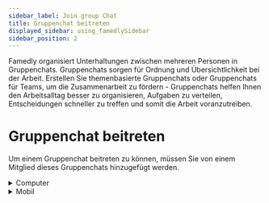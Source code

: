 ```yaml
---
sidebar_label: Join group Chat
title: Gruppenchat beitreten
displayed_sidebar: using_famedlySidebar
sidebar_position: 2
---
```


Famedly organisiert Unterhaltungen zwischen mehreren Personen in Gruppenchats. Gruppenchats sorgen für Ordnung und Übersichtlichkeit bei der Arbeit. Erstellen Sie themenbasierte Gruppenchats oder Gruppenchats für Teams, um die Zusammenarbeit zu fördern - Gruppenchats helfen Ihnen den Arbeitsalltag besser zu organisieren, Aufgaben zu verteilen, Entscheidungen schneller zu treffen und somit die Arbeit voranzutreiben.

# **Gruppenchat beitreten**

Um einem Gruppenchat beitreten zu können, müssen Sie von einem Mitglied dieses Gruppenchats hinzugefügt werden.



<details>
<summary>Computer</summary>

1. Sie können einer Gruppenchat nur beitreten, wenn Sie eine Einladung erhalten haben.
2. Alle Einladungen finden sich am oberen Ende der Chats Liste.
3. Klicken Sie auf den Gruppenchat zu dem Sie eingeladen wurden.
4. Akzeptieren Sie die Einladung.

<aside>
    Sollten Sie die Einladung ablehnen, müssen Sie erneut die einladenden Person Sie bitten, dass Sie erneut eingeladen werden.
    
</aside>

</details>

<details>
<summary>Mobil</summary>

1. Sie können einer Gruppenchat nur beitreten, wenn Sie eine Einladung erhalten haben.
2. Alle Einladungen finden sich am oberen Ende der Chats Liste.
3. Klicken Sie auf den Gruppenchat zu dem Sie eingeladen wurden.
4. Akzeptieren Sie die Einladung.

<aside>
    Sollten Sie die Einladung ablehnen, müssen Sie erneut die einladenden Person Sie bitten, dass Sie erneut eingeladen werden.
    
</aside>

</details>
